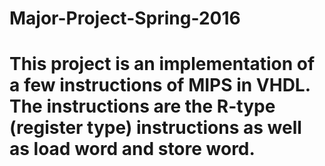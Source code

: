 # Major-Project-Spring-2016
# This project is an implementation of a few instructions of MIPS in VHDL.  The instructions are the R-type (register type) instructions as well as load word and store word.
